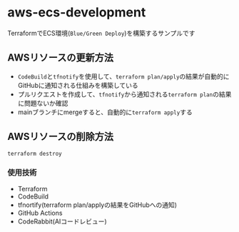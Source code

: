 # aws-ecs-development
TerraformでECS環境(`Blue/Green Deploy`)を構築するサンプルです

## AWSリソースの更新方法
- `CodeBuild`と`tfnotify`を使用して、`terraform plan/apply`の結果が自動的にGitHubに通知される仕組みを構築している
- プルリクエストを作成して、`tfnotify`から通知される`terraform plan`の結果に問題ないか確認
- mainブランチにmergeすると、自動的に`terraform apply`する

## AWSリソースの削除方法
~~~
terraform destroy
~~~
### 使用技術
- Terraform
- CodeBuild
- tfnortify(terraform plan/applyの結果をGitHubへの通知)
- GitHub Actions
- CodeRabbit(AIコードレビュー)
